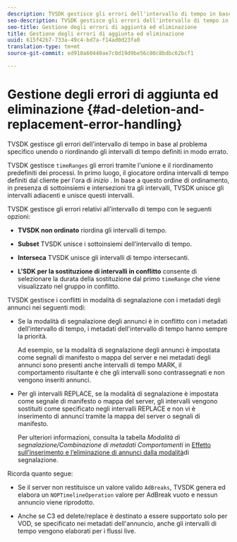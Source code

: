 ```yaml
---
description: TVSDK gestisce gli errori dell'intervallo di tempo in base al problema specifico unendo o riordinando gli intervalli di tempo definiti in modo errato.
seo-description: TVSDK gestisce gli errori dell'intervallo di tempo in base al problema specifico unendo o riordinando gli intervalli di tempo definiti in modo errato.
seo-title: Gestione degli errori di aggiunta ed eliminazione
title: Gestione degli errori di aggiunta ed eliminazione
uuid: 615f42b7-733a-49c4-bd7a-f14ad0d23fa0
translation-type: tm+mt
source-git-commit: ed910a60440ae7c0d19d9be56c80c8bdbc62bcf1

---
```



# Gestione degli errori di aggiunta ed eliminazione {#ad-deletion-and-replacement-error-handling}

TVSDK gestisce gli errori dell&#39;intervallo di tempo in base al problema specifico unendo o riordinando gli intervalli di tempo definiti in modo errato.

TVSDK gestisce `timeRanges` gli errori tramite l&#39;unione e il riordinamento predefiniti dei processi. In primo luogo, il giocatore ordina intervalli di tempo definiti dal cliente per l&#39;ora di *inizio* . In base a questo ordine di ordinamento, in presenza di sottoinsiemi e intersezioni tra gli intervalli, TVSDK unisce gli intervalli adiacenti e unisce questi intervalli.

TVSDK gestisce gli errori relativi all’intervallo di tempo con le seguenti opzioni:

* **TVSDK non ordinato** riordina gli intervalli di tempo.

* **Subset** TVSDK unisce i sottoinsiemi dell’intervallo di tempo.

* **Interseca** TVSDK unisce gli intervalli di tempo intersecanti.

* **L’SDK per la sostituzione di intervalli in conflitto** consente di selezionare la durata della sostituzione dal primo `timeRange` che viene visualizzato nel gruppo in conflitto.

TVSDK gestisce i conflitti in modalità di segnalazione con i metadati degli annunci nei seguenti modi:

* Se la modalità di segnalazione degli annunci è in conflitto con i metadati dell&#39;intervallo di tempo, i metadati dell&#39;intervallo di tempo hanno sempre la priorità.

   Ad esempio, se la modalità di segnalazione degli annunci è impostata come segnali di manifesto o mappa del server e nei metadati degli annunci sono presenti anche intervalli di tempo MARK, il comportamento risultante è che gli intervalli sono contrassegnati e non vengono inseriti annunci.
* Per gli intervalli REPLACE, se la modalità di segnalazione è impostata come segnale di manifesto o mappa del server, gli intervalli vengono sostituiti come specificato negli intervalli REPLACE e non vi è inserimento di annunci tramite la mappa del server o segnali di manifesto.

   Per ulteriori informazioni, consulta la tabella *Modalità di segnalazione/Combinazione di metadati Comportamenti* in [Effetto sull’inserimento e l’eliminazione di annunci dalla modalità](../../../../../tvsdk-3x-android-prog/android-3x-advertising/ad-insertion/delete-replace-content-vod/android-3x-signaling-mode-android.md)di segnalazione.

Ricorda quanto segue:

* Se il server non restituisce un valore valido `AdBreaks`, TVSDK genera ed elabora un `NOPTimelineOperation` valore per AdBreak vuoto e nessun annuncio viene riprodotto.

* Anche se C3 ed delete/replace è destinato a essere supportato solo per VOD, se specificato nei metadati dell&#39;annuncio, anche gli intervalli di tempo vengono elaborati per i flussi live.
